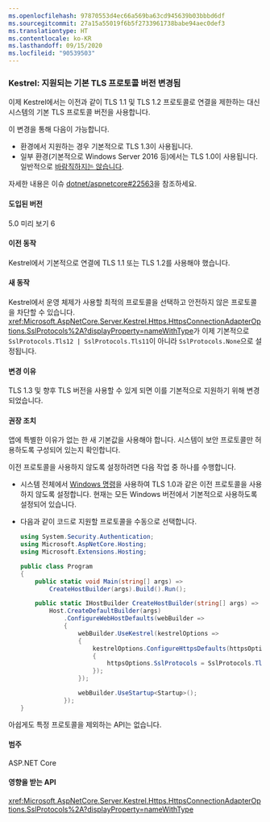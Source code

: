 ```yaml
---
ms.openlocfilehash: 97870553d4ec66a569ba63cd945639b03bbbd6df
ms.sourcegitcommit: 27a15a55019f6b5f2733961738babe94aec0def3
ms.translationtype: HT
ms.contentlocale: ko-KR
ms.lasthandoff: 09/15/2020
ms.locfileid: "90539503"
---
```

### <a name="kestrel-default-supported-tls-protocol-versions-changed"></a>Kestrel: 지원되는 기본 TLS 프로토콜 버전 변경됨

이제 Kestrel에서는 이전과 같이 TLS 1.1 및 TLS 1.2 프로토콜로 연결을 제한하는 대신 시스템의 기본 TLS 프로토콜 버전을 사용합니다.

이 변경을 통해 다음이 가능합니다.

* 환경에서 지원하는 경우 기본적으로 TLS 1.3이 사용됩니다.
* 일부 환경(기본적으로 Windows Server 2016 등)에서는 TLS 1.0이 사용됩니다. 일반적으로 [바람직하지는 않습니다](/security/engineering/solving-tls1-problem).

자세한 내용은 이슈 [dotnet/aspnetcore#22563](https://github.com/dotnet/aspnetcore/issues/22563)을 참조하세요.

#### <a name="version-introduced"></a>도입된 버전

5.0 미리 보기 6

#### <a name="old-behavior"></a>이전 동작

Kestrel에서 기본적으로 연결에 TLS 1.1 또는 TLS 1.2를 사용해야 했습니다.

#### <a name="new-behavior"></a>새 동작

Kestrel에서 운영 체제가 사용할 최적의 프로토콜을 선택하고 안전하지 않은 프로토콜을 차단할 수 있습니다. <xref:Microsoft.AspNetCore.Server.Kestrel.Https.HttpsConnectionAdapterOptions.SslProtocols%2A?displayProperty=nameWithType>가 이제 기본적으로 `SslProtocols.Tls12 | SslProtocols.Tls11`이 아니라 `SslProtocols.None`으로 설정됩니다.

#### <a name="reason-for-change"></a>변경 이유

TLS 1.3 및 향후 TLS 버전을 사용할 수 있게 되면 이를 기본적으로 지원하기 위해 변경되었습니다.

#### <a name="recommended-action"></a>권장 조치

앱에 특별한 이유가 없는 한 새 기본값을 사용해야 합니다. 시스템이 보안 프로토콜만 허용하도록 구성되어 있는지 확인합니다.

이전 프로토콜을 사용하지 않도록 설정하려면 다음 작업 중 하나를 수행합니다.

* 시스템 전체에서 [Windows 명령](../../../../docs/framework/network-programming/tls.md#configuring-schannel-protocols-in-the-windows-registry)을 사용하여 TLS 1.0과 같은 이전 프로토콜을 사용하지 않도록 설정합니다. 현재는 모든 Windows 버전에서 기본적으로 사용하도록 설정되어 있습니다.
* 다음과 같이 코드로 지원할 프로토콜을 수동으로 선택합니다.

    ```csharp
    using System.Security.Authentication;
    using Microsoft.AspNetCore.Hosting;
    using Microsoft.Extensions.Hosting;

    public class Program
    {
        public static void Main(string[] args) =>
            CreateHostBuilder(args).Build().Run();

        public static IHostBuilder CreateHostBuilder(string[] args) =>
            Host.CreateDefaultBuilder(args)
                .ConfigureWebHostDefaults(webBuilder =>
                {
                    webBuilder.UseKestrel(kestrelOptions =>
                    {
                        kestrelOptions.ConfigureHttpsDefaults(httpsOptions =>
                        {
                            httpsOptions.SslProtocols = SslProtocols.Tls12 | SslProtocols.Tls13;
                        });
                    });

                    webBuilder.UseStartup<Startup>();
                });
    }
    ```

아쉽게도 특정 프로토콜을 제외하는 API는 없습니다.

#### <a name="category"></a>범주

ASP.NET Core

#### <a name="affected-apis"></a>영향을 받는 API

<xref:Microsoft.AspNetCore.Server.Kestrel.Https.HttpsConnectionAdapterOptions.SslProtocols%2A?displayProperty=nameWithType>

<!-- 

#### Affected APIs

`P:Microsoft.AspNetCore.Server.Kestrel.Https.HttpsConnectionAdapterOptions.SslProtocols`

-->
